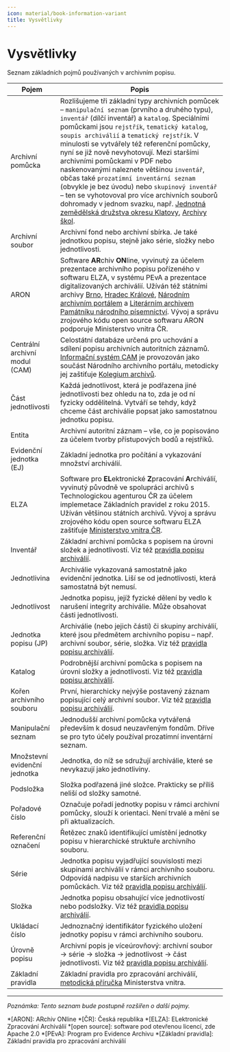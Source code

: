 ```yaml
---
icon: material/book-information-variant
title: Vysvětlivky
---
```

# Vysvětlivky

Seznam základních pojmů používaných v archivním popisu.

| Pojem | Popis |
|-------|-------|
| Archivní pomůcka | Rozlišujeme tři základní typy archivních pomůcek – `manipulační seznam` (prvního a druhého typu), `inventář` (dílčí inventář) a `katalog`. Speciálními pomůckami jsou `rejstřík`, `tematický katalog`, `soupis archiválií` a `tematický rejstřík`. V minulosti se vytvářely též referenční pomůcky, nyní se již nově nevyhotovují. Mezi staršími archivními pomůckami v PDF nebo naskenovanými naleznete většinou `inventář`, občas také `prozatímní inventární seznam` (obvykle je bez úvodu) nebo `skupinový inventář` – ten se vyhotovoval pro více archivních souborů dohromady v jednom svazku, např. [Jednotná zemědělská družstva okresu Klatovy](https://www.inventare.cz/soap-kt/ap0027-001), [Archivy škol](https://www.inventare.cz/soap-do/ap0035-001). |
| Archivní soubor | Archivní fond nebo archivní sbírka. Je také jednotkou popisu, stejně jako série, složky nebo jednotlivosti. |
| ARON | Software **AR**chiv **ON**line, vyvinutý za účelem prezentace archivního popisu pořízeného v softwaru ELZA, v systému PEvA a prezentace digitalizovaných archiválií. Užíván též státními archivy [Brno](https://www.mza.cz/aron/), [Hradec Králové](https://aron.vychodoceskearchivy.cz/), [Národním archivním portálem](https://portal.nacr.cz/aron) a [Literárním archivem Památníku národního písemnictví](https://pruvodce.pamatnik-np.cz/). Vývoj a správu zrojového kódu open source softwaru ARON podporuje Ministerstvo vnitra ČR. |
| Centrální archivní modul (CAM) | Celostátní databáze určená pro uchování a sdílení popisu archivních autoritních záznamů. [Informační systém CAM](https://cam.nacr.cz/) je provozován jako součást Národního archivního portálu, metodicky jej zaštiťuje [Kolegium archivů](https://cam.nacr.cz/info/provoznirad3.html). |
| Část jednotlivosti | Každá jednotlivost, která je podřazena jiné jednotlivosti bez ohledu na to, zda je od ní fyzicky oddělitelná. Vytváří se tehdy, když chceme část archiválie popsat jako samostatnou jednotku popisu. |
| Entita | Archivní autoritní záznam – vše, co je popisováno za účelem tvorby přístupových bodů a rejstříků. |
| Evidenční jednotka (EJ) | Základní jednotka pro počítání a vykazování množství archiválií. |
| ELZA | Software pro **EL**ektronické **Z**pracování **A**rchiválií, vyvinutý původně ve spolupráci archivů s Technologickou agenturou ČR za účelem implemetace Základních pravidel z roku 2015. Užíván většinou státních archivů. Vývoj a správu zrojového kódu open source softwaru ELZA zaštiťuje [Ministerstvo vnitra ČR](https://mv.gov.cz/clanek/software-elza.aspx). |
| Inventář | Základní archivní pomůcka s popisem na úrovni složek a jednotlivostí. Viz též [pravidla popisu archiválií](https://stands.nacr.cz/zp/03-popis-arch.html). |
| Jednotlivina | Archiválie vykazovaná samostatně jako evidenční jednotka. Liší se od jednotlivosti, která samostatná být nemusí. |
| Jednotlivost | Jednotka popisu, jejíž fyzické dělení by vedlo k narušení integrity archiválie. Může obsahovat části jednotlivosti. |
| Jednotka popisu (JP) | Archiválie (nebo jejich části) či skupiny archiválií, které jsou předmětem archivního popisu – např. archivní soubor, série, složka. Viz též [pravidla popisu archiválií](https://stands.nacr.cz/zp/03-popis-arch.html). |
| Katalog | Podrobnější archivní pomůcka s popisem na úrovni složky a jednotlivosti. Viz též [pravidla popisu archiválií](https://stands.nacr.cz/zp/03-popis-arch.html). |
| Kořen archivního souboru | První, hierarchicky nejvýše postavený záznam popisující celý archivní soubor. Viz též [pravidla popisu archiválií](https://stands.nacr.cz/zp/03-popis-arch.html). |
| Manipulační seznam | Jednodušší archivní pomůcka vytvářená především k dosud neuzavřeným fondům. Dříve se pro tyto účely používal prozatímní inventární seznam. |
| Množstevní evidenční jednotka | Jednotka, do níž se sdružují archiválie, které se nevykazují jako jednotliviny. |
| Podsložka | Složka podřazená jiné složce. Prakticky se příliš neliší od složky samotné. |
| Pořadové číslo | Označuje pořadí jednotky popisu v rámci archivní pomůcky, slouží k orientaci. Není trvalé a mění se při aktualizacích. |
| Referenční označení | Řetězec znaků identifikující umístění jednotky popisu v hierarchické struktuře archivního souboru. |
| Série | Jednotka popisu vyjadřující souvislosti mezi skupinami archiválií v rámci archivního souboru. Odpovídá nadpisu ve starších archivních pomůckách. Viz též [pravidla popisu archiválií](https://stands.nacr.cz/zp/03-popis-arch.html).|
| Složka | Jednotka popisu obsahující více jednotlivostí nebo podsložky. Viz též [pravidla popisu archiválií](https://stands.nacr.cz/zp/03-popis-arch.html).|
| Ukládací číslo | Jednoznačný identifikátor fyzického uložení jednotky popisu v rámci archivního souboru. |
| Úrovně popisu | Archivní popis je víceúrovňový: archivní soubor → série → složka → jednotlivost → část jednotlivosti. Viz též [pravidla popisu archiválií](https://stands.nacr.cz/zp/03-popis-arch.html). |
| Základní pravidla | Základní pravidla pro zpracování archiválií, [metodická příručka](https://stands.nacr.cz/zp/) Ministerstva vnitra. |

---

*Poznámka: Tento seznam bude postupně rozšířen o další pojmy.*

*[ARON]: ARchiv ONline
*[ČR]: Česká republika
*[ELZA]: ELektronické Zpracování Archiválií
*[open source]: software pod otevřenou licencí, zde Apache 2.0
*[PEvA]: Program pro Evidence Archivu
*[Základní pravidla]: Základní pravidla pro zpracování archiválií